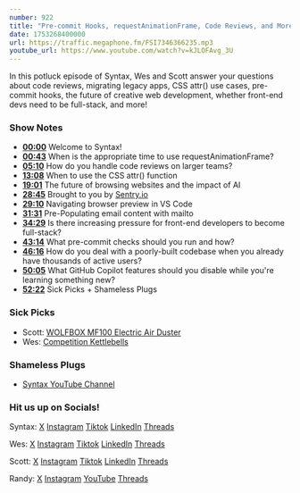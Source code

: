 ```yaml
---
number: 922
title: "Pre-commit Hooks, requestAnimationFrame, Code Reviews, and More"
date: 1753268400000
url: https://traffic.megaphone.fm/FSI7346366235.mp3
youtube_url: https://www.youtube.com/watch?v=kJLOFAvg_3U
---
```


In this potluck episode of Syntax, Wes and Scott answer your questions about code reviews, migrating legacy apps, CSS attr() use cases, pre-commit hooks, the future of creative web development, whether front-end devs need to be full-stack, and more!

### Show Notes

* **[00:00](#t=00:00)** Welcome to Syntax!
* **[00:43](#t=00:43)** When is the appropriate time to use requestAnimationFrame?
* **[05:10](#t=05:10)** How do you handle code reviews on larger teams? 
* **[13:08](#t=13:08)** When to use the CSS attr() function
* **[19:01](#t=19:01)** The future of browsing websites and the impact of AI
* **[28:45](#t=28:45)** Brought to you by [Sentry.io](https://sentry.io/syntax/)
* **[29:10](#t=29:10)** Navigating browser preview in VS Code
* **[31:31](#t=31:31)** Pre-Populating email content with mailto
* **[34:29](#t=34:29)** Is there increasing pressure for front-end developers to become full-stack?
* **[43:14](#t=43:14)** What pre-commit checks should you run and how?
* **[46:16](#t=46:16)** How do you deal with a poorly-built codebase when you already have thousands of active users? 
* **[50:05](#t=50:05)** What GitHub Copilot features should you disable while you're learning something new?
* **[52:22](#t=52:22)** Sick Picks + Shameless Plugs

### Sick Picks

- Scott: [WOLFBOX MF100 Electric Air Duster](https://amzn.to/4em304w)
- Wes: [Competition Kettlebells](https://www.amazon.com/Competition-Kettlebells/s?k=Competition+Kettlebells)

### Shameless Plugs

- [Syntax YouTube Channel](https://youtube.com/@syntaxfm)

### Hit us up on Socials!

Syntax: [X](https://twitter.com/syntaxfm) [Instagram](https://www.instagram.com/syntax_fm/) [Tiktok](https://www.tiktok.com/@syntaxfm) [LinkedIn](https://www.linkedin.com/company/96077407/admin/feed/posts/) [Threads](https://www.threads.net/@syntax_fm)

Wes: [X](https://twitter.com/wesbos) [Instagram](https://www.instagram.com/wesbos/) [Tiktok](https://www.tiktok.com/@wesbos) [LinkedIn](https://www.linkedin.com/in/wesbos/) [Threads](https://www.threads.net/@wesbos)

Scott: [X](https://twitter.com/stolinski) [Instagram](https://www.instagram.com/stolinski/) [Tiktok](https://www.tiktok.com/@stolinski) [LinkedIn](https://www.linkedin.com/in/stolinski/) [Threads](https://www.threads.net/@stolinski)

Randy: [X](https://twitter.com/randyrektor) [Instagram](https://www.instagram.com/randyrektor/) [YouTube](https://www.youtube.com/@randyrektor) [Threads](https://www.threads.net/@randyrektor)